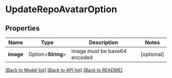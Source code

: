 # UpdateRepoAvatarOption

## Properties

Name | Type | Description | Notes
------------ | ------------- | ------------- | -------------
**image** | Option<**String**> | image must be base64 encoded | [optional]

[[Back to Model list]](../README.md#documentation-for-models) [[Back to API list]](../README.md#documentation-for-api-endpoints) [[Back to README]](../README.md)


